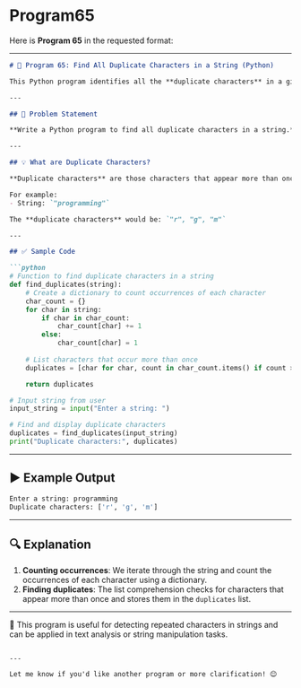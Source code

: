 # Program65
Here is **Program 65** in the requested format:

---

```markdown
# 📝 Program 65: Find All Duplicate Characters in a String (Python)

This Python program identifies all the **duplicate characters** in a given string.

---

## 📌 Problem Statement

**Write a Python program to find all duplicate characters in a string.**

---

## 💡 What are Duplicate Characters?

**Duplicate characters** are those characters that appear more than once in the string. The program should identify and list these characters.

For example:
- String: `"programming"`

The **duplicate characters** would be: `"r", "g", "m"`

---

## ✅ Sample Code

```python
# Function to find duplicate characters in a string
def find_duplicates(string):
    # Create a dictionary to count occurrences of each character
    char_count = {}
    for char in string:
        if char in char_count:
            char_count[char] += 1
        else:
            char_count[char] = 1
    
    # List characters that occur more than once
    duplicates = [char for char, count in char_count.items() if count > 1]

    return duplicates

# Input string from user
input_string = input("Enter a string: ")

# Find and display duplicate characters
duplicates = find_duplicates(input_string)
print("Duplicate characters:", duplicates)
```

---

## ▶️ Example Output

```bash
Enter a string: programming
Duplicate characters: ['r', 'g', 'm']
```

---

## 🔍 Explanation

1. **Counting occurrences**: We iterate through the string and count the occurrences of each character using a dictionary.
2. **Finding duplicates**: The list comprehension checks for characters that appear more than once and stores them in the `duplicates` list.

---

📘 This program is useful for detecting repeated characters in strings and can be applied in text analysis or string manipulation tasks.

```

---

Let me know if you'd like another program or more clarification! 😊
